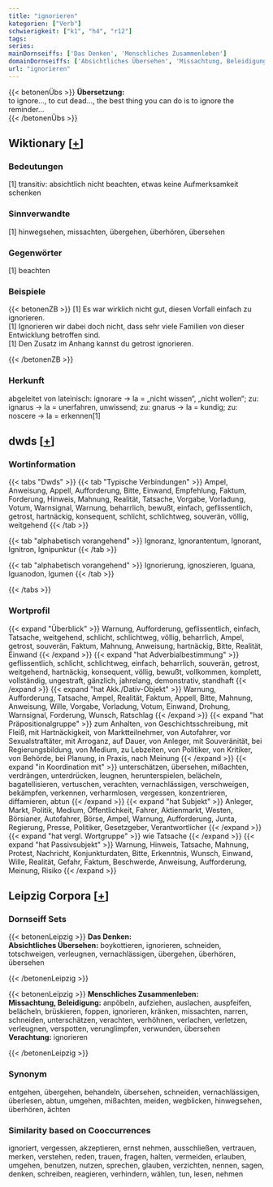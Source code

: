 ```yaml
---
title: "ignorieren"
kategorien: ["Verb"]
schwierigkeit: ["k1", "h4", "r12"]
tags:
series:
mainDornseiffs: ['Das Denken', 'Menschliches Zusammenleben']
domainDornseiffs: ['Absichtliches Übersehen', 'Missachtung, Beleidigung', 'Verachtung']
url: "ignorieren"
---
```


{{< betonenÜbs >}}
**Übersetzung:**  
to ignore..., to cut dead..., the best thing you can do is to ignore the reminder...  
{{< /betonenÜbs >}}

## Wiktionary [[+](https://de.wiktionary.org/wiki/ignorieren)]

### Bedeutungen
[1] transitiv: absichtlich nicht beachten, etwas keine Aufmerksamkeit schenken  

### Sinnverwandte
[1] hinwegsehen, missachten, übergehen, überhören, übersehen  

### Gegenwörter
[1] beachten  

### Beispiele
{{< betonenZB >}}
[1] Es war wirklich nicht gut, diesen Vorfall einfach zu ignorieren.  
[1] Ignorieren wir dabei doch nicht, dass sehr viele Familien von dieser Entwicklung betroffen sind.  
[1] Den Zusatz im Anhang kannst du getrost ignorieren.  

{{< /betonenZB >}}
### Herkunft
abgeleitet von lateinisch: ignorare → la = „nicht wissen“, „nicht wollen“; zu: ignarus → la = unerfahren, unwissend; zu: gnarus → la = kundig; zu: noscere → la = erkennen[1]  



## dwds [[+](https://www.dwds.de/wb/ignorieren)]

### Wortinformation
{{< tabs "Dwds" >}}
{{< tab "Typische Verbindungen" >}}
Ampel, Anweisung, Appell, Aufforderung, Bitte, Einwand, Empfehlung, Faktum, Forderung, Hinweis, Mahnung, Realität, Tatsache, Vorgabe, Vorladung, Votum, Warnsignal, Warnung, beharrlich, bewußt, einfach, geflissentlich, getrost, hartnäckig, konsequent, schlicht, schlichtweg, souverän, völlig, weitgehend
{{< /tab >}}

{{< tab "alphabetisch vorangehend" >}}
Ignoranz, Ignorantentum, Ignorant, Ignitron, Ignipunktur
{{< /tab >}}

{{< tab "alphabetisch vorangehend" >}}
Ignorierung, ignoszieren, Iguana, Iguanodon, Igumen
{{< /tab >}}

{{< /tabs >}}

### Wortprofil
{{< expand "Überblick" >}} Warnung, Aufforderung, geflissentlich, einfach, Tatsache, weitgehend, schlicht, schlichtweg, völlig, beharrlich, Ampel, getrost, souverän, Faktum, Mahnung, Anweisung, hartnäckig, Bitte, Realität, Einwand {{< /expand >}}
{{< expand "hat Adverbialbestimmung" >}} geflissentlich, schlicht, schlichtweg, einfach, beharrlich, souverän, getrost, weitgehend, hartnäckig, konsequent, völlig, bewußt, vollkommen, komplett, vollständig, ungestraft, gänzlich, jahrelang, demonstrativ, standhaft {{< /expand >}}
{{< expand "hat Akk./Dativ-Objekt" >}} Warnung, Aufforderung, Tatsache, Ampel, Realität, Faktum, Appell, Bitte, Mahnung, Anweisung, Wille, Vorgabe, Vorladung, Votum, Einwand, Drohung, Warnsignal, Forderung, Wunsch, Ratschlag {{< /expand >}}
{{< expand "hat Präpositionalgruppe" >}} zum Anhalten, von Geschichtsschreibung, mit Fleiß, mit Hartnäckigkeit, von Marktteilnehmer, von Autofahrer, vor Sexualstraftäter, mit Arroganz, auf Dauer, von Anleger, mit Souveränität, bei Regierungsbildung, von Medium, zu Lebzeiten, von Politiker, von Kritiker, von Behörde, bei Planung, in Praxis, nach Meinung {{< /expand >}}
{{< expand "in Koordination mit" >}} unterschätzen, übersehen, mißachten, verdrängen, unterdrücken, leugnen, herunterspielen, belächeln, bagatellisieren, vertuschen, verachten, vernachlässigen, verschweigen, bekämpfen, verkennen, verharmlosen, vergessen, konzentrieren, diffamieren, abtun {{< /expand >}}
{{< expand "hat Subjekt" >}} Anleger, Markt, Politik, Medium, Öffentlichkeit, Fahrer, Aktienmarkt, Westen, Börsianer, Autofahrer, Börse, Ampel, Warnung, Aufforderung, Junta, Regierung, Presse, Politiker, Gesetzgeber, Verantwortlicher {{< /expand >}}
{{< expand "hat vergl. Wortgruppe" >}} wie Tatsache {{< /expand >}}
{{< expand "hat Passivsubjekt" >}} Warnung, Hinweis, Tatsache, Mahnung, Protest, Nachricht, Konjunkturdaten, Bitte, Erkenntnis, Wunsch, Einwand, Wille, Realität, Gefahr, Faktum, Beschwerde, Anweisung, Aufforderung, Meinung, Risiko {{< /expand >}}

## Leipzig Corpora [[+](https://corpora.uni-leipzig.de/en/res?word=ignorieren&corpusId=deu_newscrawl-public_2018)]

### Dornseiff Sets
{{< betonenLeipzig >}}
**Das Denken:**  
**Absichtliches Übersehen:** boykottieren, ignorieren, schneiden, totschweigen, verleugnen, vernachlässigen, übergehen, überhören, übersehen  

{{< /betonenLeipzig >}}


{{< betonenLeipzig >}}
**Menschliches Zusammenleben:**  
**Missachtung, Beleidigung:** anpöbeln, aufziehen, auslachen, auspfeifen, belächeln, brüskieren, foppen, ignorieren, kränken, missachten, narren, schneiden, unterschätzen, verachten, verhöhnen, verlachen, verletzen, verleugnen, verspotten, verunglimpfen, verwunden, übersehen  
**Verachtung:** ignorieren  

{{< /betonenLeipzig >}}

### Synonym
entgehen, übergehen, behandeln, übersehen, schneiden, vernachlässigen, überlesen, abtun, umgehen, mißachten, meiden, wegblicken, hinwegsehen, überhören, ächten


### Similarity based on Cooccurrences
ignoriert, vergessen, akzeptieren, ernst nehmen, ausschließen, vertrauen, merken, verstehen, reden, trauen, fragen, halten, vermeiden, erlauben, umgehen, benutzen, nutzen, sprechen, glauben, verzichten, nennen, sagen, denken, schreiben, reagieren, verhindern, wählen, tun, lesen, nehmen

